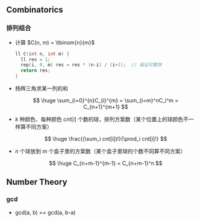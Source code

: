 ## Combinatorics

### 排列组合

- 计算 $C(n, m) = \tbinom{n}{m}$
  
  ```c++
  ll C(int n, int m) {
  	ll res = 1;
  	rep(i, 0, m) res = res * (n-i) / (i+1);  // 保证可整除
  	return res;
  }
  ```
  
- 杨辉三角求某一列的和
  
  $$
  \huge \sum_{i=0}^{n}C_{i}^{m} = \sum_{i=m}^nC_i^m = C_{n+1}^{m+1}
  $$
  
- $k$ 种颜色、每种颜色 $cnt[i]$ 个数的球，排列方案数（某个位置上的球颜色不一样算不同方案）
  
  $$
  \huge \frac{(\sum_i cnt[i])!}{\prod_i cnt[i]!}
  $$
  
- $n$ 个球放到 $m$ 个盒子里的方案数（某个盒子里球的个数不同算不同方案）
  
  $$
  \huge C_{n+m-1}^{m-1} = C_{n+m-1}^n
  $$
  

## Number Theory

### gcd

- gcd(a, b) == gcd(a, b-a)
